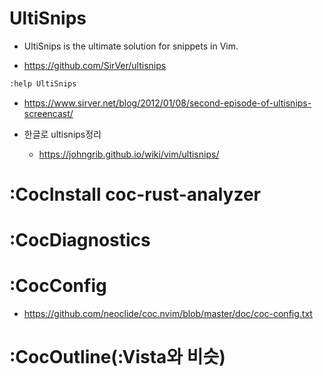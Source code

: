 # UltiSnips

- UltiSnips is the ultimate solution for snippets in Vim.

- https://github.com/SirVer/ultisnips 

```bash
:help UltiSnips

```

- https://www.sirver.net/blog/2012/01/08/second-episode-of-ultisnips-screencast/

- 한글로 ultisnips정리
  - https://johngrib.github.io/wiki/vim/ultisnips/

# :CocInstall coc-rust-analyzer

# :CocDiagnostics

# :CocConfig
- https://github.com/neoclide/coc.nvim/blob/master/doc/coc-config.txt

# :CocOutline(:Vista와 비슷)
